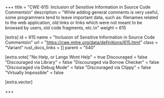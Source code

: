 +++
title = "CWE-615: Inclusion of Sensitive Information in Source Code Comments\n"
description = "While adding general comments is very useful, some programmers tend to leave important data, such as: filenames related to the web application, old links or links which were not meant to be browsed by users, old code fragments, etc.\n"
weight = 615

[extra]
id = 615
name = "Inclusion of Sensitive Information in Source Code Comments\n"
url = "https://cwe.mitre.org/data/definitions/615.html"
class = "Variant"
rust_docs_links = []
parent = "540"

[extra.vote]
"No Help, or Langs Wont Help" = true
Discouraged = false
"Discouraged via Library" = false
"Discouraged via Borrow Checker" = false
"Discouraged via Debug Mode" = false
"Discouraged via Clippy" = false
"Virtually Impossible" = false

[extra.vector]

+++